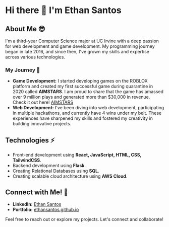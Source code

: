 # Hi there 👋 I'm Ethan Santos

## About Me 😎
I'm a third-year Computer Science major at UC Irvine with a deep passion for web development and game development. My programming journey began in late 2016, and since then, I've grown my skills and expertise across various technologies.

### My Journey 🚀
- **Game Development:** I started developing games on the ROBLOX platform and created my first successful game during quarantine in 2020 called **AIMSTARS**. I am proud to share that the game has amassed over 9 million plays and generated more than $30,000 in revenue. Check it out here! [AIMSTARS](https://www.roblox.com/games/5153937061/AIMSTARS-FPS-AIM-TRAINER)
- **Web Development:** I've been diving into web development, participating in multiple hackathons, and currently have 4 wins under my belt. These experiences have sharpened my skills and fostered my creativity in building innovative projects.

## Technologies ⚡
- Front-end development using **React, JavaScript, HTML, CSS, TailwindCSS**.
- Backend development using **Flask**.
- Creating Relational Databases using **SQL**.
- Creating scalable cloud architecture using **AWS Cloud**.

## Connect with Me! 🤝
- **LinkedIn:** [Ethan Santos](https://www.linkedin.com/in/ethanmadeit/)
- **Portfolio:** [ethansantos.github.io](https://ethansantos.github.io/)

Feel free to reach out or explore my projects. Let's connect and collaborate!
